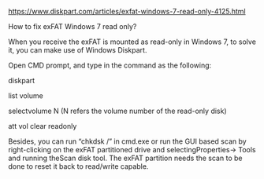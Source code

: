 https://www.diskpart.com/articles/exfat-windows-7-read-only-4125.html


How to fix exFAT Windows 7 read only?

When you receive the exFAT is mounted as read-only in Windows 7, to solve it, you can make use of Windows Diskpart.

Open CMD prompt, and type in the command as the following:

diskpart

list volume

selectvolume N (N refers the volume number of the read-only disk)

att vol clear readonly

Besides, you can run “chkdsk /” in cmd.exe or run the GUI based scan by right-clicking on the exFAT partitioned drive and selectingProperties-> Tools and running theScan disk tool. The exFAT partition needs the scan to be done to reset it back to read/write capable.
